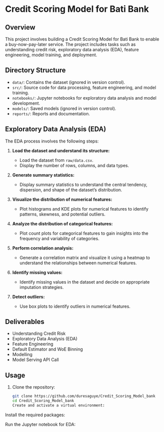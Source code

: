 # Credit Scoring Model for Bati Bank

## Overview
This project involves building a Credit Scoring Model for Bati Bank to enable a buy-now-pay-later service. The project includes tasks such as understanding credit risk, exploratory data analysis (EDA), feature engineering, model training, and deployment.

## Directory Structure
- `data/`: Contains the dataset (ignored in version control).
- `src/`: Source code for data processing, feature engineering, and model training.
- `notebooks/`: Jupyter notebooks for exploratory data analysis and model development.
- `models/`: Saved models (ignored in version control).
- `reports/`: Reports and documentation.

## Exploratory Data Analysis (EDA)
The EDA process involves the following steps:

1. **Load the dataset and understand its structure:**
   - Load the dataset from `raw/data.csv`.
   - Display the number of rows, columns, and data types.

2. **Generate summary statistics:**
   - Display summary statistics to understand the central tendency, dispersion, and shape of the dataset’s distribution.

3. **Visualize the distribution of numerical features:**
   - Plot histograms and KDE plots for numerical features to identify patterns, skewness, and potential outliers.

4. **Analyze the distribution of categorical features:**
   - Plot count plots for categorical features to gain insights into the frequency and variability of categories.

5. **Perform correlation analysis:**
   - Generate a correlation matrix and visualize it using a heatmap to understand the relationships between numerical features.

6. **Identify missing values:**
   - Identify missing values in the dataset and decide on appropriate imputation strategies.

7. **Detect outliers:**
   - Use box plots to identify outliers in numerical features.


## Deliverables
- Understanding Credit Risk
- Exploratory Data Analysis (EDA)
- Feature Engineering
- Default Estimator and WoE Binning
- Modelling
- Model Serving API Call

## Usage
1. Clone the repository:
   ```bash
   git clone https://github.com/duresaguye/Credit_Scoring_Model_bank
   cd Credit_Scoring_Model_bank
   Create and activate a virtual environment:

Install the required packages:

Run the Jupyter notebook for EDA:
